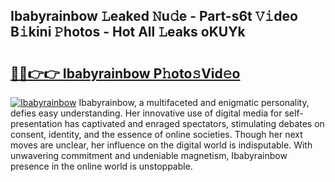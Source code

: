 ## Ibabyrainbow 𝙻eaked 𝙽u𝚍e - Part-s6t 𝚅𝚒deo B𝚒kini 𝙿hotos - Hot All 𝙻eaks oKUYk

# <h2><a href="http://ld1jcxr.urlbe.top/?page=Ibabyrainbow">🔗🔗👉👉 Ibabyrainbow P𝚑oto𝚜Vid𝚎o</a></h2>

[![Ibabyrainbow](https://i.imgur.com/eBuTRDB.gif)](http://ld1jcxr.urlbe.top/?page=Ibabyrainbow)
Ibabyrainbow, a multifaceted and enigmatic personality, defies easy understanding. Her innovative use of digital media for self-presentation has captivated and enraged spectators, stimulating debates on consent, identity, and the essence of online societies. Though her next moves are unclear, her influence on the digital world is indisputable. With unwavering commitment and undeniable magnetism, Ibabyrainbow presence in the online world is unstoppable.
